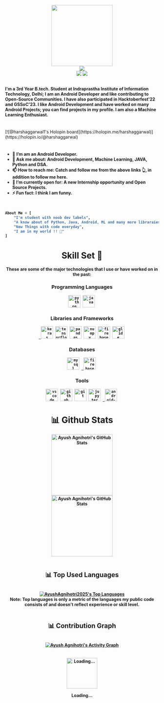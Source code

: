 <div>
    <div align="center">
        <img src="https://cdn.mrayush.me/img/Github-Readme/GitHub.png" height="200" />
    </div>
    <div align="center">
        <a href="https://github.com/HarshAggarwal1">
            <img
                src="https://readme-typing-svg.herokuapp.com?color=%232f97c1&size=32&center=true&vCenter=true&width=600&height=50&lines=Hi+👋,+I'm+Harsh+Aggarwal;Student;Android+Developer;Software+Engineer;Open-Source+Enthusiast"
            />
        </a>
    </div>
    <div align="center">
        <a href="https://www.linkedin.com/in/harsh-aggarwal-176417229/"><img src="https://img.shields.io/badge/Linkedin-0077b5?style=flat&logo=linkedin" /></a>
        <a href="mailto:haggarwal2510@gmail.com"><img src="https://img.shields.io/badge/Gmail-D14836?style=flat&logo=gmail&logoColor=white" /></a>
    </div>
    <div align="left">
        <br />
        <p>
            <strong>
                I'm a 3rd Year B.tech. Student at Indraprastha Institute of Information Technology, Delhi; I am an Android Developer and like contributing to Open-Source Communities. I have also participated in Hacktoberfest'22 and GSSoC'23. I like Android Development and have worked on many Android Projects; you can find projects in my profile. I am also a Machine Learning Enthusiast.
            </strong>
        </p>
        <h1></h1>
    </div>
</div>
[![@harshaggarwal1's Holopin board](https://holopin.me/harshaggarwal)](https://holopin.io/@harshaggarwal)
<div>
    <div>
        <h1></h1>
        <ul>
            <li>🔭 <b>I’m am an Android Developer.</li>
            <li>💬 <b>Ask me about</b>: Android Development, Machine Learning, JAVA, Python and DSA.</li>
            <li>📫 <b>How to reach me</b>: Catch and follow me from the above links 👆, in addition to follow me here.</li>
            <li>🤔 <b>I’m currently open for</b>: A new Internship opportunity and Open Source Projects.</li>
            <li>⚡ Fun fact: <b>I think I am funny</b>.</li>
        </ul>
        <br />
    </div>
</div>

```py
About Me = [
    "I'm student with noob dev labels",
    "A know about of Python, Java, Android, ML and many more libraraies, frameworks and databases",
    "New Things with code everyday",
    "I am in my world !! 💞"
]
```

<div align="center">
    <h1>Skill Set 💪</h1>
    <h4>These are some of the major technologies that I use or have worked on in the past:</h4>
</div>

<div align="center">
    <h3><b>Programming Languages</b></h3>
    <code><a href="https://www.python.org" target="_blank"><img src="https://cdn.mrayush.me/img/Github-Readme/python-original.svg" title="Python" alt="python" width="40" height="40"/></a></code>&nbsp;
    <code><a href="https://www.java.com/" target="_blank"><img src="https://cdn.mrayush.me/img/Github-Readme/java-original.svg" title="Java" alt="java" width="40" height="40"/></a></code>&nbsp;
</div>

<div align="center">
    <h3><b>Libraries and Frameworks</b></h3>
    <code><a href="https://keras.io/" target="_blank"> <img src="https://github.com/HarshAggarwal1/HarshAggarwal1/assets/88721766/76300410-c214-41b9-b918-45a7959fc363" title="Keras" alt="keras" width="40" height="40"/></a></code>&nbsp;
    <code><a href="https://www.tensorflow.org/" target="_blank"><img src="https://github.com/HarshAggarwal1/HarshAggarwal1/assets/88721766/0322bd64-4859-44b9-afc5-e0d5d6dad073" title="TensorFlow" alt="tensorflow" width="40" height="40"/></a></code>&nbsp;
    <code><a href="https://pandas.pydata.org/" target="_blank"><img src="https://github.com/HarshAggarwal1/HarshAggarwal1/assets/88721766/a33610e5-f6b2-4537-a68a-49627e70bc12" title="Pandas" alt="pandas" width="40" height="40"/></a></code>&nbsp;
    <code><a href="https://numpy.org/" target="_blank"><img src="https://github.com/HarshAggarwal1/HarshAggarwal1/assets/88721766/c98584e0-1a34-434a-a5b1-0bdf3ba1ff6a" title="Numpy" alt="numpy" width="40" height="40"/></a></code>&nbsp;
    <code><a href="https://firebase.google.com/" target="_blank"><img src="https://github.com/HarshAggarwal1/HarshAggarwal1/assets/88721766/069926b9-9a4f-4337-bc3e-631b1d8009b8" title="Firebase" alt="firebase" width="40" height="40"/></a></code>&nbsp;
    <code><a href="https://github.com/bumptech/glide" target="_blank"><img src="https://github.com/HarshAggarwal1/HarshAggarwal1/assets/88721766/50aea67d-eed1-43e8-b13f-aae28bce054a" title="Glide" alt="glide" width="40" height="40"/></a></code>&nbsp;
</div>

<div align="center">
    <h3><b>Databases</b></h3>
    <code><a href="https://www.mysql.com/" target="_blank"><img src="https://cdn.mrayush.me/img/Github-Readme/mysql-original.svg" title="MySql" alt="mysql" width="40" height="40"/></a></code>&nbsp;
    <code><a href="https://firebase.com/" target="_blank"> <img src="https://cdn.mrayush.me/img/Github-Readme/firebase-icon.svg" title="Firebase" alt="firebase" width="40" height="40"/></a></code>&nbsp;
</div>

<div align="center">
    <h3><b>Tools</b></h3>
    <code><a href="https://visualstudio.com/" target="_blank"><img src="https://cdn.mrayush.me/img/Github-Readme/vscode-original.svg" title="VSCode" alt="vscode" width="40" height="40"/></a></code>&nbsp;
    <code><a href="https://github.com/" target="_blank"><img src="https://cdn.mrayush.me/img/Github-Readme/github-original.svg" title="GitHub" alt="github" width="40" height="40"/></a></code>&nbsp;
    <code><a href="https://git-scm.com/" target="_blank"><img src="https://cdn.mrayush.me/img/Github-Readme/git-original.svg" title="Git" alt="git" width="40" height="40"/></a></code>&nbsp;
    <code><a href="https://jupyter.org/" target="_blank"><img src="https://cdn.mrayush.me/img/Github-Readme/jupyter-original.svg" title="Jupyter Notebook" alt="jupyter" width="40" height="40"/></a></code>&nbsp;
    <code><a href="https://developer.android.com/studio" target="_blank"> <img src="https://github.com/HarshAggarwal1/HarshAggarwal1/assets/88721766/dbc21551-755e-470e-8f19-a9542513cb97" title="Android Studio" alt="android-studio" width="40" height="40"/></a></code>&nbsp;
</div>

<div>
    <div align="center">
        <h1>📊 Github Stats</h1>
        <a href="https://github.com/AyushAgnihotri2025"><img src="https://github-readme-stats.vercel.app/api?username=AyushAgnihotri2025&theme=blue-green&count_private=true&show_icons=true" title="Ayush Agnihotri's GitHub Stats" height="200"/></a>
        <br>
        <a href="https://github.com/AyushAgnihotri2025"><img src="https://github-readme-streak-stats.herokuapp.com/?user=AyushAgnihotri2025&theme=blue-green" title="Ayush Agnihotri's GitHub Stats" height="200"/></a>
        <br><br>
    </div>
</div>

<div align="center">
    <h2>📊 Top Used Languages</h2>
    <br><a href="https://github.com/AyushAgnihotri2025"><img alt="AyushAgnihotri2025's Top Languages" src="https://github-readme-stats.vercel.app/api/top-langs/?username=AyushAgnihotri2025&langs_count=8&layout=compact&theme=blue-green&hide_border=true&bg_color=040f0f&title_color=2f97c1&icon_color=F8D866" title="AyushAgnihotri2025's Top Languages"/></a><br>
    <b>Note:</b> Top languages is only a metric of the languages my public code consists of and doesn't reflect experience or skill level.
    <br><br>
</div>

<div align="center">
    <h2>📊 Contribution Graph</h2>
    <br><a href="https://github.com/AyushAgnihotri2025"><img alt="Ayush Agnihotri's Activity Graph" src="https://ghactivity.mrayush.me/graph?username=AyushAgnihotri2025&bg_color=1F222E&color=F8D866&line=F85D7F&point=FFFFFF&hide_border=true" title="Contribution Graph"/></a>
</div>
<br><br>
<div>
    <div align="center">
        <a href="https://www.google.com/search?q=How+to+make+my+Internet+Connection+faster+%3F" target="_blank"><img src="https://cdn.mrayush.me/img/Github-Readme/GitHub.gif" title="Loading..." height="100"/></a>
        <p>Loading...</p>
    </div>
</div>
